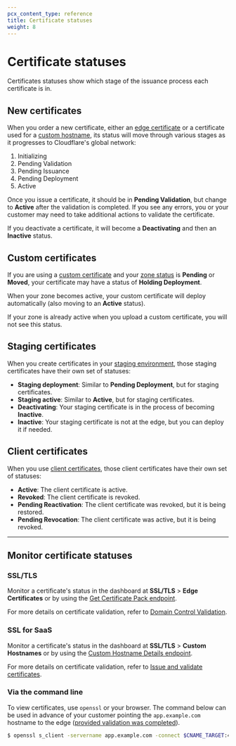 ```yaml
---
pcx_content_type: reference
title: Certificate statuses
weight: 8
---
```


# Certificate statuses

Certificates statuses show which stage of the issuance process each certificate is in.

## New certificates

When you order a new certificate, either an [edge certificate](/ssl/edge-certificates/) or a certificate used for a [custom hostname](/cloudflare-for-platforms/cloudflare-for-saas/security/certificate-management/), its status will move through various stages as it progresses to Cloudflare's global network:

1.  Initializing
2.  Pending Validation
3.  Pending Issuance
4.  Pending Deployment
5.  Active

Once you issue a certificate, it should be in **Pending Validation**, but change to **Active** after the validation is completed. If you see any errors, you or your customer may need to take additional actions to validate the certificate.

If you deactivate a certificate, it will become a **Deactivating** and then an **Inactive** status.

## Custom certificates

If you are using a [custom certificate](/ssl/edge-certificates/custom-certificates/) and your [zone status](/dns/zone-setups/reference/domain-status/) is **Pending** or **Moved**, your certificate may have a status of **Holding Deployment**.

When your zone becomes active, your custom certificate will deploy automatically (also moving to an **Active** status).

If your zone is already active when you upload a custom certificate, you will not see this status.

## Staging certificates

When you create certificates in your [staging environment](/ssl/edge-certificates/staging-environment/), those staging certificates have their own set of statuses:

- **Staging deployment**: Similar to **Pending Deployment**, but for staging certificates.
- **Staging active**: Similar to **Active**, but for staging certificates.
- **Deactivating**: Your staging certificate is in the process of becoming **Inactive**.
- **Inactive**: Your staging certificate is not at the edge, but you can deploy it if needed.

## Client certificates

When you use [client certificates](/ssl/client-certificates/), those client certificates have their own set of statuses:

- **Active**: The client certificate is active.
- **Revoked**: The client certificate is revoked.
- **Pending Reactivation**: The client certificate was revoked, but it is being restored.
- **Pending Revocation**: The client certificate was active, but it is being revoked.

---

## Monitor certificate statuses

### SSL/TLS

Monitor a certificate's status in the dashboard at **SSL/TLS** > **Edge Certificates** or by using the [Get Certificate Pack endpoint](/api/operations/certificate-packs-get-certificate-pack).

For more details on certificate validation, refer to [Domain Control Validation](/ssl/edge-certificates/changing-dcv-method/).

### SSL for SaaS

Monitor a certificate's status in the dashboard at **SSL/TLS** > **Custom Hostnames** or by using the [Custom Hostname Details endpoint](/api/operations/custom-hostname-for-a-zone-custom-hostname-details).

For more details on certificate validation, refer to [Issue and validate certificates](/cloudflare-for-platforms/cloudflare-for-saas/security/certificate-management/issue-and-validate/).

### Via the command line

To view certificates, use `openssl` or your browser. The command below can be used in advance of your customer pointing the `app.example.com` hostname to the edge ([provided validation was completed](/cloudflare-for-platforms/cloudflare-for-saas/security/certificate-management/issue-and-validate/)).

```sh
$ openssl s_client -servername app.example.com -connect $CNAME_TARGET:443 </dev/null 2>/dev/null | openssl x509 -noout -text | grep app.example.com
```